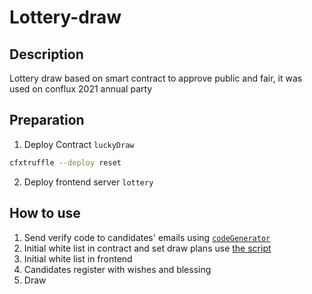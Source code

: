 # Lottery-draw

## Description
Lottery draw based on smart contract to approve public and fair, it was used on conflux 2021 annual party

## Preparation
1. Deploy Contract `luckyDraw`
```sh
cfxtruffle --deploy reset
```
2. Deploy frontend server `lottery`
## How to use
1. Send verify code to candidates' emails using [`codeGenerator`](./codeGenerator/readme.md)
2. Initial white list in contract and set draw plans use [the script ](./smartContract/execute/run.js)
3. Initial white list in frontend
4. Candidates register with wishes and blessing
5. Draw